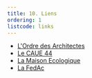 ```yaml
---
title: 10. Liens
ordering: 1
listcode: links
---
```


* [L'Ordre des Architectes](http://www.architectes.org?target=_blank)
* [Le CAUE 44](https://www.caue44.com?target=_blank)
* [La Maison Ecologique](http://www.lamaisonecologique.com?target=_blank)
* [La FedAc](http://www.fedac.fr?target=_blank) 
